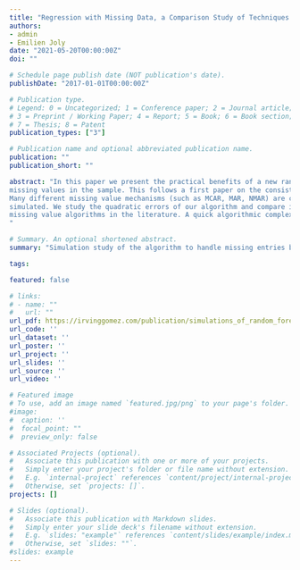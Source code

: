 ```yaml
---
title: "Regression with Missing Data, a Comparison Study of Techniques Based on Random Forests"
authors:
- admin
- Emilien Joly
date: "2021-05-20T00:00:00Z"
doi: ""

# Schedule page publish date (NOT publication's date).
publishDate: "2017-01-01T00:00:00Z"

# Publication type.
# Legend: 0 = Uncategorized; 1 = Conference paper; 2 = Journal article;
# 3 = Preprint / Working Paper; 4 = Report; 5 = Book; 6 = Book section;
# 7 = Thesis; 8 = Patent
publication_types: ["3"]

# Publication name and optional abbreviated publication name.
publication: ""
publication_short: ""

abstract: "In this paper we present the practical benefits of a new random forest algorithm to deal with
missing values in the sample. This follows a first paper on the consistency of this new algorithm.
Many different missing value mechanisms (such as MCAR, MAR, NMAR) are considered and
simulated. We study the quadratic errors of our algorithm and compare it to the most popular
missing value algorithms in the literature. A quick algorithmic complexity study is also given.
"

# Summary. An optional shortened abstract.
summary: "Simulation study of the algorithm to handle missing entries based on random forests."

tags:

featured: false

# links:
# - name: ""
#   url: ""
url_pdf: https://irvinggomez.com/publication/simulations_of_random_forests_with_missing_values/RandomForestsSimulation.pdf
url_code: ''
url_dataset: ''
url_poster: ''
url_project: ''
url_slides: ''
url_source: ''
url_video: ''

# Featured image
# To use, add an image named `featured.jpg/png` to your page's folder.
#image:
#  caption: ''
#  focal_point: ""
#  preview_only: false

# Associated Projects (optional).
#   Associate this publication with one or more of your projects.
#   Simply enter your project's folder or file name without extension.
#   E.g. `internal-project` references `content/project/internal-project/index.md`.
#   Otherwise, set `projects: []`.
projects: []

# Slides (optional).
#   Associate this publication with Markdown slides.
#   Simply enter your slide deck's filename without extension.
#   E.g. `slides: "example"` references `content/slides/example/index.md`.
#   Otherwise, set `slides: ""`.
#slides: example
---
```

